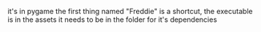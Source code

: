 it's in pygame
the first thing named "Freddie" is a shortcut, the executable is in the assets
it needs to be in the folder for it's dependencies
